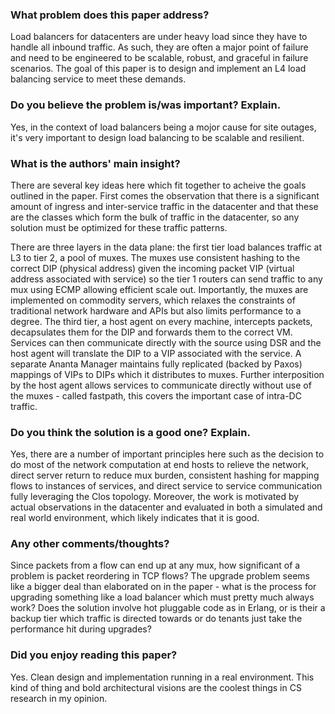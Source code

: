### What problem does this paper address?

Load balancers for datacenters are under heavy load since they have to handle all inbound traffic. As such, they are often a major point of failure and need to be engineered to be scalable, robust, and graceful in failure scenarios. The goal of this paper is to design and implement an L4 load balancing service to meet these demands.

### Do you believe the problem is/was important? Explain.

Yes, in the context of load balancers being a mojor cause for site outages, it's very important to design load balancing to be scalable and resilient.

### What is the authors' main insight?

There are several key ideas here which fit together to acheive the goals outlined in the paper. First comes the observation that there is a significant amount of ingress and inter-service traffic in the datacenter and that these are the classes which form the bulk of traffic in the datacenter, so any solution must be optimized for these traffic patterns.

There are three layers in the data plane: the first tier load balances traffic at L3 to tier 2, a pool of muxes. The muxes use consistent hashing to the correct DIP (physical address) given the incoming packet VIP (virtual address associated with service) so the tier 1 routers can send traffic to any mux using ECMP allowing efficient scale out. Importantly, the muxes are implemented on commodity servers, which relaxes the constraints of traditional network hardware and APIs but also limits performance to a degree. The third tier, a host agent on every machine, intercepts packets, decapsulates them for the DIP and forwards them to the correct VM. Services can then communicate directly with the source using DSR and the host agent will translate the DIP to a VIP associated with the service. A separate Ananta Manager maintains fully replicated (backed by Paxos) mappings of VIPs to DIPs which it distributes to muxes. Further interposition by the host agent allows services to communicate directly without use of the muxes - called fastpath, this covers the important case of intra-DC traffic.

### Do you think the solution is a good one? Explain.

Yes, there are a number of important principles here such as the decision to do most of the network computation at end hosts to relieve the network, direct server return to reduce mux burden, consistent hashing for mapping flows to instances of services, and direct service to service communication fully leveraging the Clos topology. Moreover, the work is motivated by actual observations in the datacenter and evaluated in both a simulated and real world environment, which likely indicates that it is good.

### Any other comments/thoughts?

Since packets from a flow can end up at any mux, how significant of a problem is packet reordering in TCP flows? The upgrade problem seems like a bigger deal than elaborated on in the paper - what is the process for upgrading something like a load balancer which must pretty much always work? Does the solution involve hot pluggable code as in Erlang, or is their a backup tier which traffic is directed towards or do tenants just take the performance hit during upgrades? 

### Did you enjoy reading this paper?

Yes. Clean design and implementation running in a real environment. This kind of thing and bold architectural visions are the coolest things in CS research in my opinion.